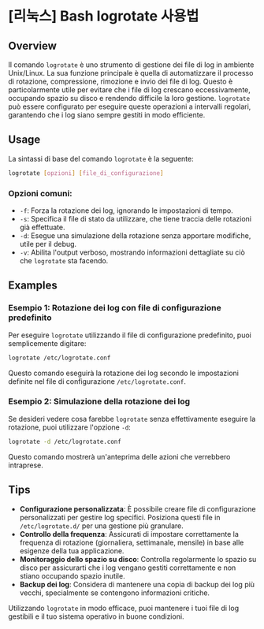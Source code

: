 # [리눅스] Bash logrotate 사용법

## Overview
Il comando `logrotate` è uno strumento di gestione dei file di log in ambiente Unix/Linux. La sua funzione principale è quella di automatizzare il processo di rotazione, compressione, rimozione e invio dei file di log. Questo è particolarmente utile per evitare che i file di log crescano eccessivamente, occupando spazio su disco e rendendo difficile la loro gestione. `logrotate` può essere configurato per eseguire queste operazioni a intervalli regolari, garantendo che i log siano sempre gestiti in modo efficiente.

## Usage
La sintassi di base del comando `logrotate` è la seguente:

```bash
logrotate [opzioni] [file_di_configurazione]
```

### Opzioni comuni:
- `-f`: Forza la rotazione dei log, ignorando le impostazioni di tempo.
- `-s`: Specifica il file di stato da utilizzare, che tiene traccia delle rotazioni già effettuate.
- `-d`: Esegue una simulazione della rotazione senza apportare modifiche, utile per il debug.
- `-v`: Abilita l'output verboso, mostrando informazioni dettagliate su ciò che `logrotate` sta facendo.

## Examples
### Esempio 1: Rotazione dei log con file di configurazione predefinito
Per eseguire `logrotate` utilizzando il file di configurazione predefinito, puoi semplicemente digitare:

```bash
logrotate /etc/logrotate.conf
```

Questo comando eseguirà la rotazione dei log secondo le impostazioni definite nel file di configurazione `/etc/logrotate.conf`.

### Esempio 2: Simulazione della rotazione dei log
Se desideri vedere cosa farebbe `logrotate` senza effettivamente eseguire la rotazione, puoi utilizzare l'opzione `-d`:

```bash
logrotate -d /etc/logrotate.conf
```

Questo comando mostrerà un'anteprima delle azioni che verrebbero intraprese.

## Tips
- **Configurazione personalizzata**: È possibile creare file di configurazione personalizzati per gestire log specifici. Posiziona questi file in `/etc/logrotate.d/` per una gestione più granulare.
- **Controllo della frequenza**: Assicurati di impostare correttamente la frequenza di rotazione (giornaliera, settimanale, mensile) in base alle esigenze della tua applicazione.
- **Monitoraggio dello spazio su disco**: Controlla regolarmente lo spazio su disco per assicurarti che i log vengano gestiti correttamente e non stiano occupando spazio inutile.
- **Backup dei log**: Considera di mantenere una copia di backup dei log più vecchi, specialmente se contengono informazioni critiche.

Utilizzando `logrotate` in modo efficace, puoi mantenere i tuoi file di log gestibili e il tuo sistema operativo in buone condizioni.